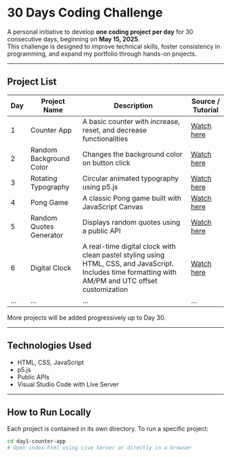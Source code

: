 # 30 Days Coding Challenge

A personal initiative to develop **one coding project per day** for 30 consecutive days, beginning on **May 15, 2025**.  
This challenge is designed to improve technical skills, foster consistency in programming, and expand my portfolio through hands-on projects.

---

## Project List

| Day | Project Name               | Description                                      | Source / Tutorial |
|-----|----------------------------|--------------------------------------------------|-------------------|
| 1   | Counter App                | A basic counter with increase, reset, and decrease functionalities | [Watch here](https://www.youtube.com/watch?v=11ObsRfbozM) |
| 2   | Random Background Color    | Changes the background color on button click     | [Watch here](https://www.youtube.com/watch?v=l-3X0pVbpg4) |
| 3   | Rotating Typography        | Circular animated typography using p5.js         | [Watch here](https://www.youtube.com/watch?v=jUM1z52m_bQ&t=738s) |
| 4   | Pong Game                  | A classic Pong game built with JavaScript Canvas | [Watch here](https://www.youtube.com/watch?v=jrqN0uZwhwk) |
| 5   | Random Quotes Generator    | Displays random quotes using a public API        | [Watch here](https://www.youtube.com/watch?v=I0v9ZOY3_0k) |
| 6   | Digital Clock              | A real-time digital clock with clean pastel styling using HTML, CSS, and JavaScript. Includes time formatting with AM/PM and UTC offset customization | [Watch here](https://youtu.be/XB7KtabbblY) |
| …   | …                          | …                                                | …                 |

More projects will be added progressively up to Day 30.

---

## Technologies Used

- HTML, CSS, JavaScript
- p5.js
- Public APIs
- Visual Studio Code with Live Server

---

## How to Run Locally

Each project is contained in its own directory. To run a specific project:

```bash
cd day1-counter-app
# Open index.html using Live Server or directly in a browser
